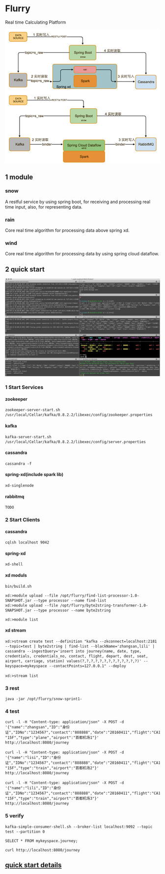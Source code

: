 # Flurry
Real time Calculating Platform

![](doc/flurry.png)

## 1 module
### snow
A restful service by using spring boot, for receiving and processing real time input, also, for representing data.

### rain
Core real time algorithm for processing data above spring xd.

### wind
Core real time algorithm for processing data by using spring cloud dataflow.

## 2 quick start
![](doc/demo.png)
### 1 Start Services
#### zookeeper
```
zookeeper-server-start.sh /usr/local/Cellar/kafka/0.8.2.2/libexec/config/zookeeper.properties
```
#### kafka
```
kafka-server-start.sh /usr/local/Cellar/kafka/0.8.2.2/libexec/config/server.properties
```
#### cassandra
```
cassandra -f
```
#### spring-xd(include spark lib)
```
xd-singlenode

```
#### rabbitmq
```
TODO
```

### 2 Start Clients
#### cassandra
```
cqlsh localhost 9042
```

#### spring-xd
```
xd-shell

```

#### xd moduls
```
bin/build.sh
```
```
xd:>module upload --file /opt/flurry/find-list-processor-1.0-SNAPSHOT.jar --type processor --name find-list
xd:>module upload --file /opt/flurry/byte2string-transformer-1.0-SNAPSHOT.jar --type processor --name byte2string
```

```
xd:>module list

```
#### xd stream
```
xd:>stream create test --definition "kafka --zkconnect=localhost:2181 --topic=test | byte2string | find-list --blackName='zhangsan,lili' | cassandra --ingestQuery='insert into journey(name, date, type, credentials, credentials_no, contact, flight, depart, dest, seat, airport, carriage, station) values(?,?,?,?,?,?,?,?,?,?,?,?,?)' --keyspace=mykeyspace --contactPoints=127.0.0.1" --deploy

xd:>stream list
```
### 3 rest
```
java -jar /opt/flurry/snow-sprint1-
```

### 4 test
```
curl -l -H "Content-type: application/json" -X POST -d '{"name":"zhangsan","ID":"身份证","IDNo":"1234567","contact":"888888","date":"20160411","flight":"CA1986","from":"beijing","to":"hangzhou","seat": "15F","type":"plane","airport":"首都机场1"}' http://localhost:8080/journey

curl -l -H "Content-type: application/json" -X POST -d '{"name":"lisi","ID":"身份证","IDNo":"1234567","contact":"888888","date":"20160411","flight":"CA1986","from":"beijing","to":"hangzhou","seat": "15F","type":"train","airport":"首都机场2"}' http://localhost:8080/journey

curl -l -H "Content-type: application/json" -X POST -d '{"name":"lili","ID":"身份证","IDNo":"1234567","contact":"888888","date":"20160411","flight":"CA1986","from":"beijing","to":"hangzhou","seat": "15F","type":"train","airport":"首都机场3"}' http://localhost:8080/journey
```

### 5 verify

```
kafka-simple-consumer-shell.sh --broker-list localhost:9092 --topic test --partition 0
```

```
SELECT * FROM mykeyspace.journey;
```

```
curl http://localhost:8080/journey
```

## [quick start details](doc/demo.md)

